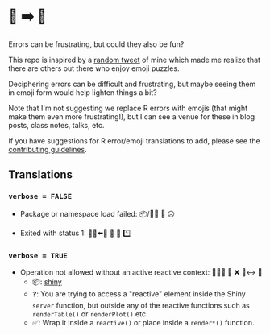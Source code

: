 # 😤 ➡️ 🤣

Errors can be frustrating, but could they also be fun?

This repo is inspired by a [random tweet](https://twitter.com/minebocek/status/1035377949036486656) of mine which made me realize that there are others out there who enjoy emoji puzzles.

Deciphering errors can be difficult and frustrating, but maybe seeing them in emoji form would help lighten things a bit?

Note that I'm not suggesting we replace R errors with emojis (that might make them even more frustrating!), but I can see a venue for these in blog posts, class notes, talks, etc.

If you have suggestions for R error/emoji translations to add, please see the [contributing guidelines](contribute.md).

## Translations

### `verbose = FALSE`

- Package or namespace load failed: 📦/📛🌌 🚚 ☹️

- Exited with status 1: 🚶‍♂️⬅️🚪  🔱  👑  1️⃣

### `verbose = TRUE`

- Operation not allowed without an active reactive context: 👩‍⚕️🔪 🚫 ❌ 🏃‍↔️ 📖
    - 📦: [shiny](http://shiny.rstudio.com/)
    - ❓: You are trying to access a "reactive" element inside the Shiny `server` function, but outside any of the reactive functions such as `renderTable()` or `renderPlot()` etc.
    - ✅: Wrap it inside a `reactive()` or place inside a `render*()` function.
